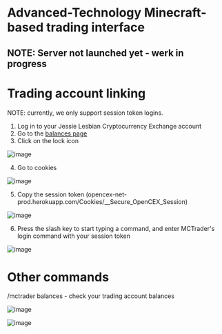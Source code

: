 # Advanced-Technology Minecraft-based trading interface

## NOTE: Server not launched yet - werk in progress

# Trading account linking

NOTE: currently, we only support session token logins.

1. Log in to your Jessie Lesbian Cryptocurrency Exchange account
2. Go to the [balances page](https://exchange.polyeubitoken.com/balances.html)
3. Click on the lock icon

![image](https://user-images.githubusercontent.com/55774978/162564570-36054398-fb20-425d-8d79-e0b47dc2a119.png)

4. Go to cookies

![image](https://user-images.githubusercontent.com/55774978/162564616-65693ae0-7c89-4b99-b22e-f1ccb824cd24.png)

5. Copy the session token (opencex-net-prod.herokuapp.com/Cookies/__Secure_OpenCEX_Session)

![image](https://user-images.githubusercontent.com/55774978/162564645-15047c97-b73f-424a-bfcb-5b71f72e334a.png)

6. Press the slash key to start typing a command, and enter MCTrader's login command with your session token

![image](https://user-images.githubusercontent.com/55774978/162564781-b987e2f0-769f-4535-924a-e1015d65b5f2.png)

# Other commands

/mctrader balances - check your trading account balances

![image](https://user-images.githubusercontent.com/55774978/162564830-3af6c25f-f019-42d2-adc9-7cae0ab02999.png)

![image](https://user-images.githubusercontent.com/55774978/162564937-cb7359a9-fe0e-4aee-a4ad-d32efb46154b.png)
